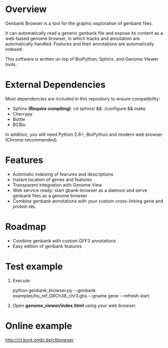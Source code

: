 Overview 
============

Genbank Browser is a tool for the graphic exploration of genbank files. 

It can automatically read a generic genbank file and expose its content as a web-based genome browser, in which tracks and annotation are automatically handled. Features and their annotations are automatically indexed.

This software is written on top of BioPython, Sphinx, and Genome Viewer tools. 


External Dependencies
======================
Most dependencies are included in this repository to ensure compatibility:

 -  Sphinx **(Require compiling)**: cd sphinx/ &&  ./configure && make
 -  Cherrypy 
 -  Bottle 
 -  BCBio  

In addition, you will need Python 2.6+, BioPython and modern web browser (Chrome recommended).


Features
============

- Automatic indexing of fearures and descriptions
- Instant location of genes and features
- Transparent integration with Genome View
- Web service ready: start gbank-browser as a daemon and serve genbank files as a genome browser
- Combine genbank annotations with your custom cross-linking gene and protein ids. 

Roadmap
==============================
- Combine genbank with custom GFF3 annotations
- Easy edition of genbank features 

Test example
===============

  1. Execute: 
  
     python genbank_browser.py --genbank examples/hs_ref_GRCh38_chr3.gbs  --gname gene --refresh start

  2. Open **genome_viewer/index.html** using your web browser.


Online example
==================

http://ct.bork.embl.de/ctbrowser